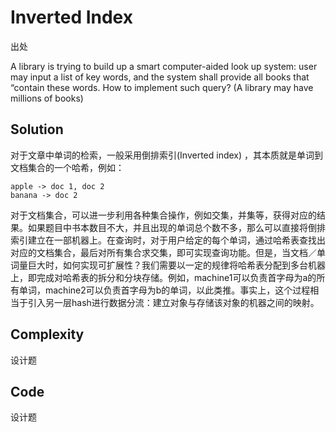 # Inverted Index

出处

A library is trying to build up a smart computer-aided look up system: user may input a list of key words, and the system shall provide all books that “contain these words. How to implement such query? (A library may have millions of books)

## Solution

对于文章中单词的检索，一般采用倒排索引(Inverted index) ，其本质就是单词到文档集合的一个哈希，例如：

    apple -> doc 1, doc 2
    banana -> doc 2

对于文档集合，可以进一步利用各种集合操作，例如交集，并集等，获得对应的结果。如果题目中书本数目不大，并且出现的单词总个数不多，那么可以直接将倒排索引建立在一部机器上。在查询时，对于用户给定的每个单词，通过哈希表查找出对应的文档集合，最后对所有集合求交集，即可实现查询功能。但是，当文档／单词量巨大时，如何实现可扩展性？我们需要以一定的规律将哈希表分配到多台机器上，即完成对哈希表的拆分和分块存储。例如，machine1可以负责首字母为a的所有单词，machine2可以负责首字母为b的单词，以此类推。事实上，这个过程相当于引入另一层hash进行数据分流：建立对象与存储该对象的机器之间的映射。

## Complexity

设计题

## Code 

设计题

